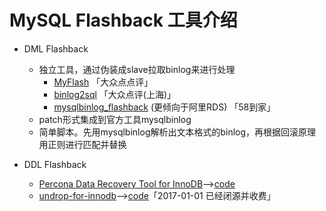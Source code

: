 # MySQL Flashback 工具介绍

* DML Flashback

  * 独立工具，通过伪装成slave拉取binlog来进行处理
    * [MyFlash](https://link.jianshu.com/?t=https%3A%2F%2Fgithub.com%2FMeituan-Dianping%2FMyFlash)
      「大众点点评」
    * [binlog2sql](https://link.jianshu.com/?t=https%3A%2F%2Fgithub.com%2Fdanfengcao%2Fbinlog2sql)
      「大众点评\(上海\)」
    * [mysqlbinlog\_flashback](https://link.jianshu.com/?t=https%3A%2F%2Fgithub.com%2F58daojia-dba%2Fmysqlbinlog_flashback)
      \(更倾向于阿里RDS\) 「58到家」
  * patch形式集成到官方工具mysqlbinlog
  * 简单脚本。先用mysqlbinlog解析出文本格式的binlog，再根据回滚原理用正则进行匹配并替换

* DDL Flashback

  * [Percona Data Recovery Tool for InnoDB](https://link.jianshu.com/?t=https%3A%2F%2Fwww.percona.com%2Fdocs%2Fwiki%2Finnodb-data-recovery-tool_start.html)--&gt;[code](https://link.jianshu.com/?t=https%3A%2F%2Flaunchpad.net%2Fpercona-data-recovery-tool-for-innodb)
  * [undrop-for-innodb](https://link.jianshu.com/?t=https%3A%2F%2Ftwindb.com%2Fundrop-tool-for-innodb%2F)--&gt;[code](https://link.jianshu.com/?t=https%3A%2F%2Fgithub.com%2Fchhabhaiya%2Fundrop-for-innodb)「2017-01-01 已经闭源并收费」



